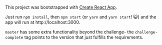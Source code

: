 This project was bootstrapped with [Create React App](https://github.com/facebookincubator/create-react-app).

Just run `npm install`, then `npm start` (or `yarn` and `yarn start`! 😺) and the app will run at http://localhost:3000.

`master` has some extra functionality beyond the challenge- the `challenge-complete` tag points to the version that just fulfills the requirements.
